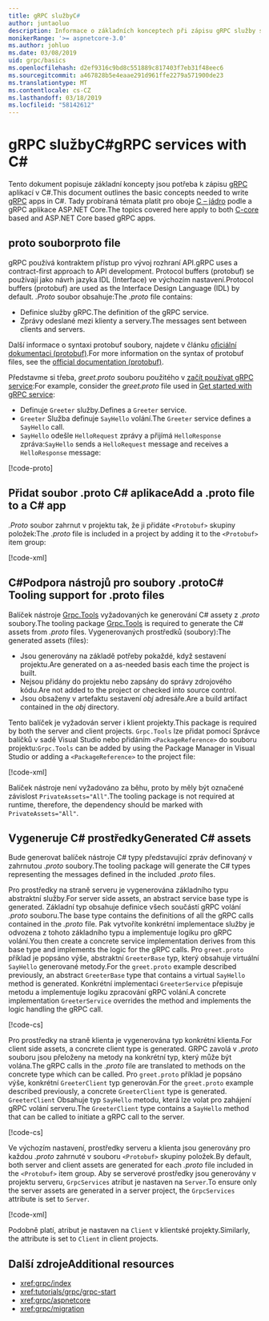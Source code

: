 ```yaml
---
title: gRPC službyC#
author: juntaoluo
description: Informace o základních konceptech při zápisu gRPC služby s C#.
monikerRange: '>= aspnetcore-3.0'
ms.author: johluo
ms.date: 03/08/2019
uid: grpc/basics
ms.openlocfilehash: d2ef9316c9bd8c551889c817403f7eb31f48eec6
ms.sourcegitcommit: a467828b5e4eaae291d961ffe2279a571900de23
ms.translationtype: MT
ms.contentlocale: cs-CZ
ms.lasthandoff: 03/18/2019
ms.locfileid: "58142612"
---
```

# <a name="grpc-services-with-c"></a><span data-ttu-id="a8f64-103">gRPC službyC#</span><span class="sxs-lookup"><span data-stu-id="a8f64-103">gRPC services with C#</span></span>

<span data-ttu-id="a8f64-104">Tento dokument popisuje základní koncepty jsou potřeba k zápisu [gRPC](https://grpc.io/docs/guides/) aplikací v C#.</span><span class="sxs-lookup"><span data-stu-id="a8f64-104">This document outlines the basic concepts needed to write [gRPC](https://grpc.io/docs/guides/) apps in C#.</span></span> <span data-ttu-id="a8f64-105">Tady probíraná témata platit pro oboje [C – jádro](https://grpc.io/blog/grpc-stacks) podle a gRPC aplikace ASP.NET Core.</span><span class="sxs-lookup"><span data-stu-id="a8f64-105">The topics covered here apply to both [C-core](https://grpc.io/blog/grpc-stacks) based and ASP.NET Core based gRPC apps.</span></span>

## <a name="proto-file"></a><span data-ttu-id="a8f64-106">proto soubor</span><span class="sxs-lookup"><span data-stu-id="a8f64-106">proto file</span></span>

<span data-ttu-id="a8f64-107">gRPC používá kontraktem přístup pro vývoj rozhraní API.</span><span class="sxs-lookup"><span data-stu-id="a8f64-107">gRPC uses a contract-first approach to API development.</span></span> <span data-ttu-id="a8f64-108">Protocol buffers (protobuf) se používají jako návrh jazyka IDL (Interface) ve výchozím nastavení.</span><span class="sxs-lookup"><span data-stu-id="a8f64-108">Protocol buffers (protobuf) are used as the Interface Design Language (IDL) by default.</span></span> <span data-ttu-id="a8f64-109">*.Proto* soubor obsahuje:</span><span class="sxs-lookup"><span data-stu-id="a8f64-109">The *.proto* file contains:</span></span>

* <span data-ttu-id="a8f64-110">Definice služby gRPC.</span><span class="sxs-lookup"><span data-stu-id="a8f64-110">The definition of the gRPC service.</span></span>
* <span data-ttu-id="a8f64-111">Zprávy odeslané mezi klienty a servery.</span><span class="sxs-lookup"><span data-stu-id="a8f64-111">The  messages sent between clients and servers.</span></span>

<span data-ttu-id="a8f64-112">Další informace o syntaxi protobuf soubory, najdete v článku [oficiální dokumentaci (protobuf)](https://developers.google.com/protocol-buffers/docs/proto3).</span><span class="sxs-lookup"><span data-stu-id="a8f64-112">For more information on the syntax of protobuf files, see the [official documentation (protobuf)](https://developers.google.com/protocol-buffers/docs/proto3).</span></span>

<span data-ttu-id="a8f64-113">Představme si třeba, *greet.proto* souboru použitého v [začít používat gRPC service](xref:tutorials/grpc/grpc-start):</span><span class="sxs-lookup"><span data-stu-id="a8f64-113">For example, consider the *greet.proto* file used in [Get started with gRPC service](xref:tutorials/grpc/grpc-start):</span></span>

* <span data-ttu-id="a8f64-114">Definuje `Greeter` služby.</span><span class="sxs-lookup"><span data-stu-id="a8f64-114">Defines a `Greeter` service.</span></span>
* <span data-ttu-id="a8f64-115">`Greeter` Služba definuje `SayHello` volání.</span><span class="sxs-lookup"><span data-stu-id="a8f64-115">The `Greeter` service defines a `SayHello` call.</span></span>
* <span data-ttu-id="a8f64-116">`SayHello` odešle `HelloRequest` zprávy a přijímá `HelloResponse` zpráva:</span><span class="sxs-lookup"><span data-stu-id="a8f64-116">`SayHello` sends a `HelloRequest` message and receives a `HelloResponse` message:</span></span>

[!code-proto[](~/tutorials/grpc/grpc-start/samples/GrpcStart/Protos/greet.proto)]

## <a name="add-a-proto-file-to-a-c-app"></a><span data-ttu-id="a8f64-117">Přidat soubor .proto C# aplikace</span><span class="sxs-lookup"><span data-stu-id="a8f64-117">Add a .proto file to a C# app</span></span>

<span data-ttu-id="a8f64-118">*.Proto* soubor zahrnut v projektu tak, že ji přidáte `<Protobuf>` skupiny položek:</span><span class="sxs-lookup"><span data-stu-id="a8f64-118">The *.proto* file is included in a project by adding it to the `<Protobuf>` item group:</span></span>

[!code-xml[](~/tutorials/grpc/grpc-start/samples/GrpcStart/GrpcGreeter.Server/GrpcGreeter.Server.csproj?highlight=2&range=7-10)]

## <a name="c-tooling-support-for-proto-files"></a><span data-ttu-id="a8f64-119">C#Podpora nástrojů pro soubory .proto</span><span class="sxs-lookup"><span data-stu-id="a8f64-119">C# Tooling support for .proto files</span></span>

<span data-ttu-id="a8f64-120">Balíček nástroje [Grpc.Tools](https://www.nuget.org/packages/Grpc.Tools/) vyžadovaných ke generování C# assety z *.proto* soubory.</span><span class="sxs-lookup"><span data-stu-id="a8f64-120">The tooling package [Grpc.Tools](https://www.nuget.org/packages/Grpc.Tools/) is required to generate the C# assets from *.proto* files.</span></span> <span data-ttu-id="a8f64-121">Vygenerovaných prostředků (soubory):</span><span class="sxs-lookup"><span data-stu-id="a8f64-121">The generated assets (files):</span></span>

* <span data-ttu-id="a8f64-122">Jsou generovány na základě potřeby pokaždé, když sestavení projektu.</span><span class="sxs-lookup"><span data-stu-id="a8f64-122">Are generated on a as-needed basis each time the project is built.</span></span>
* <span data-ttu-id="a8f64-123">Nejsou přidány do projektu nebo zapsány do správy zdrojového kódu.</span><span class="sxs-lookup"><span data-stu-id="a8f64-123">Are not added to the project or checked into source control.</span></span>
* <span data-ttu-id="a8f64-124">Jsou obsaženy v artefaktu sestavení *obj* adresáře.</span><span class="sxs-lookup"><span data-stu-id="a8f64-124">Are a build artifact contained in the *obj* directory.</span></span>

<span data-ttu-id="a8f64-125">Tento balíček je vyžadován server i klient projekty.</span><span class="sxs-lookup"><span data-stu-id="a8f64-125">This package is required by both the server and client projects.</span></span> <span data-ttu-id="a8f64-126">`Grpc.Tools` lze přidat pomocí Správce balíčků v sadě Visual Studio nebo přidáním `<PackageReference>` do souboru projektu:</span><span class="sxs-lookup"><span data-stu-id="a8f64-126">`Grpc.Tools` can be added by using the Package Manager in Visual Studio or adding a `<PackageReference>` to the project file:</span></span>

[!code-xml[](~/tutorials/grpc/grpc-start/samples/GrpcStart/GrpcGreeter.Server/GrpcGreeter.Server.csproj?highlight=1&range=16)]

<span data-ttu-id="a8f64-127">Balíček nástroje není vyžadováno za běhu, proto by měly být označené závislost `PrivateAssets="All"`.</span><span class="sxs-lookup"><span data-stu-id="a8f64-127">The tooling package is not required at runtime, therefore, the dependency should be marked with `PrivateAssets="All"`.</span></span>

## <a name="generated-c-assets"></a><span data-ttu-id="a8f64-128">Vygeneruje C# prostředky</span><span class="sxs-lookup"><span data-stu-id="a8f64-128">Generated C# assets</span></span>

<span data-ttu-id="a8f64-129">Bude generovat balíček nástroje C# typy představující zpráv definovaný v zahrnutou *.proto* soubory.</span><span class="sxs-lookup"><span data-stu-id="a8f64-129">The tooling package will generate the C# types representing the messages defined in the included *.proto* files.</span></span>

<span data-ttu-id="a8f64-130">Pro prostředky na straně serveru je vygenerována základního typu abstraktní služby.</span><span class="sxs-lookup"><span data-stu-id="a8f64-130">For server side assets, an abstract service base type is generated.</span></span> <span data-ttu-id="a8f64-131">Základní typ obsahuje definice všech součástí gRPC volání *.proto* souboru.</span><span class="sxs-lookup"><span data-stu-id="a8f64-131">The base type contains the definitions of all the gRPC calls contained in the *.proto* file.</span></span> <span data-ttu-id="a8f64-132">Pak vytvoříte konkrétní implementace služby je odvozena z tohoto základního typu a implementuje logiku pro gRPC volání.</span><span class="sxs-lookup"><span data-stu-id="a8f64-132">You then create a concrete service implementation derives from this base type and implements the logic for the gRPC calls.</span></span> <span data-ttu-id="a8f64-133">Pro `greet.proto` příklad je popsáno výše, abstraktní `GreeterBase` typ, který obsahuje virtuální `SayHello` generované metody.</span><span class="sxs-lookup"><span data-stu-id="a8f64-133">For the `greet.proto` example described previously, an abstract `GreeterBase` type that contains a virtual `SayHello` method is generated.</span></span> <span data-ttu-id="a8f64-134">Konkrétní implementaci `GreeterService` přepisuje metodu a implementuje logiku zpracování gRPC volání.</span><span class="sxs-lookup"><span data-stu-id="a8f64-134">A concrete implementation `GreeterService` overrides the method and implements the logic handling the gRPC call.</span></span>

[!code-cs[](~/tutorials/grpc/grpc-start/samples/GrpcStart/GrpcGreeter.Server/Services/GreeterService.cs?name=snippet)]

<span data-ttu-id="a8f64-135">Pro prostředky na straně klienta je vygenerována typ konkrétní klienta.</span><span class="sxs-lookup"><span data-stu-id="a8f64-135">For client side assets, a concrete client type is generated.</span></span> <span data-ttu-id="a8f64-136">GRPC zavolá v *.proto* souboru jsou přeloženy na metody na konkrétní typ, který může být volána.</span><span class="sxs-lookup"><span data-stu-id="a8f64-136">The gRPC calls in the *.proto* file are translated to methods on the concrete type which can be called.</span></span> <span data-ttu-id="a8f64-137">Pro `greet.proto` příklad je popsáno výše, konkrétní `GreeterClient` typ generován.</span><span class="sxs-lookup"><span data-stu-id="a8f64-137">For the `greet.proto` example described previously, a concrete `GreeterClient` type is generated.</span></span> <span data-ttu-id="a8f64-138">`GreeterClient` Obsahuje typ `SayHello` metodu, která lze volat pro zahájení gRPC volání serveru.</span><span class="sxs-lookup"><span data-stu-id="a8f64-138">The `GreeterClient` type contains a `SayHello` method that can be called to initiate a gRPC call to the server.</span></span>

[!code-cs[](~/tutorials/grpc/grpc-start/samples/GrpcStart/GrpcGreeter.Client/Program.cs?highlight=9-11&name=snippet)]

<span data-ttu-id="a8f64-139">Ve výchozím nastavení, prostředky serveru a klienta jsou generovány pro každou *.proto* zahrnuté v souboru `<Protobuf>` skupiny položek.</span><span class="sxs-lookup"><span data-stu-id="a8f64-139">By default, both server and client assets are generated for each *.proto* file included in the `<Protobuf>` item group.</span></span> <span data-ttu-id="a8f64-140">Aby se serverové prostředky jsou generovány v projektu serveru, `GrpcServices` atribut je nastaven na `Server`.</span><span class="sxs-lookup"><span data-stu-id="a8f64-140">To ensure only the server assets are generated in a server project, the `GrpcServices` attribute is set to `Server`.</span></span>

[!code-xml[](~/tutorials/grpc/grpc-start/samples/GrpcStart/GrpcGreeter.Server/GrpcGreeter.Server.csproj?highlight=2&range=7-10)]

<span data-ttu-id="a8f64-141">Podobně platí, atribut je nastaven na `Client` v klientské projekty.</span><span class="sxs-lookup"><span data-stu-id="a8f64-141">Similarly, the attribute is set to `Client` in client projects.</span></span>

## <a name="additional-resources"></a><span data-ttu-id="a8f64-142">Další zdroje</span><span class="sxs-lookup"><span data-stu-id="a8f64-142">Additional resources</span></span>

* <xref:grpc/index>
* <xref:tutorials/grpc/grpc-start>
* <xref:grpc/aspnetcore>
* <xref:grpc/migration>
